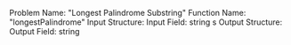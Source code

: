 Problem Name: "Longest Palindrome Substring"
Function Name: "longestPalindrome"
Input Structure:
Input Field: string s
Output Structure:
Output Field: string
